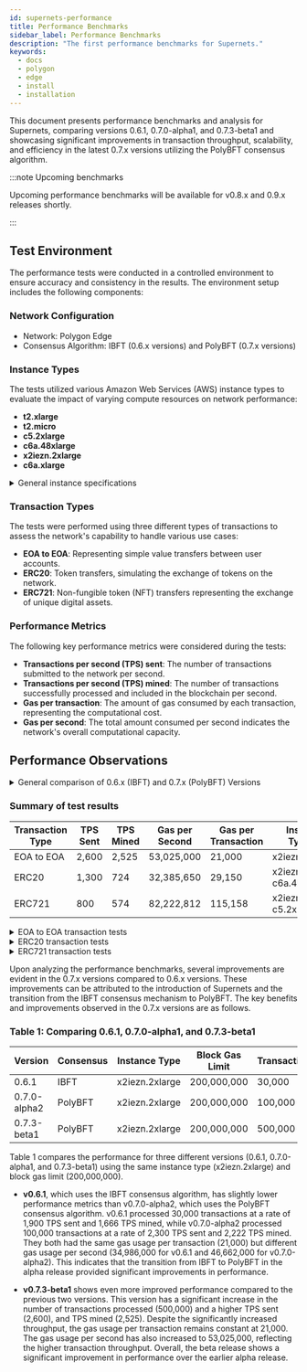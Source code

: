 ```yaml
---
id: supernets-performance
title: Performance Benchmarks
sidebar_label: Performance Benchmarks
description: "The first performance benchmarks for Supernets."
keywords:
  - docs
  - polygon
  - edge
  - install
  - installation
---
```


This document presents performance benchmarks and analysis for Supernets, comparing versions 0.6.1, 0.7.0-alpha1, and 0.7.3-beta1 and showcasing significant improvements in transaction throughput, scalability, and efficiency in the latest 0.7.x versions utilizing the PolyBFT consensus algorithm.

:::note Upcoming benchmarks

Upcoming performance benchmarks will be available for v0.8.x and 0.9.x releases shortly.

:::

## Test Environment

The performance tests were conducted in a controlled environment to ensure accuracy and consistency in the results. The environment setup includes the following components:

### Network Configuration

- Network: Polygon Edge
- Consensus Algorithm: IBFT (0.6.x versions) and PolyBFT (0.7.x versions)

### Instance Types

The tests utilized various Amazon Web Services (AWS) instance types to evaluate the impact of varying compute resources on network performance:

- **t2.xlarge**
- **t2.micro**
- **c5.2xlarge**
- **c6a.48xlarge**
- **x2iezn.2xlarge**
- **c6a.xlarge**

<details>
<summary>General instance specifications</summary>

- **t2.xlarge**
  - vCPU: 4
  - Memory: 16 GiB
  - Network Performance: Up to 5 Gigabit
  - EBS-Optimized: Up to 2,750 Mbps
- **t2.micro**
  - vCPU: 1
  - Memory: 1 GiB
  - Network Performance: Low to Moderate
  - EBS-Optimized: Not available
- **c5.2xlarge**
  - vCPU: 8
  - Memory: 16 GiB
  - Network Performance: Up to 10 Gigabit
  - EBS-Optimized: Up to 3,500 Mbps
- **c6a.48xlarge**
  - vCPU: 192
  - Memory: 768 GiB
  - Network Performance: 50 Gigabit
  - EBS-Optimized: 14,000 Mbps
- **x2iezn.2xlarge**
  - vCPU: 8
  - Memory: 64 GiB
  - Network Performance: Up to 25 Gigabit
  - EBS-Optimized: Up to 3,500 Mbps
- **c6a.xlarge**
  - vCPU: 4
  - Memory: 16 GiB
  - Network Performance: Up to 10 Gigabit
  - EBS-Optimized: Up to 4,750 Mbps

</details>

### Transaction Types

The tests were performed using three different types of transactions to assess the network's capability to handle various use cases:

- **EOA to EOA**: Representing simple value transfers between user accounts.
- **ERC20**: Token transfers, simulating the exchange of tokens on the network.
- **ERC721**: Non-fungible token (NFT) transfers representing the exchange of unique digital assets.

### Performance Metrics

The following key performance metrics were considered during the tests:

- **Transactions per second (TPS) sent**: The number of transactions submitted to the network per second.
- **Transactions per second (TPS) mined**: The number of transactions successfully processed and included in the blockchain per second.
- **Gas per transaction**: The amount of gas consumed by each transaction, representing the computational cost.
- **Gas per second**: The total amount consumed per second indicates the network's overall computational capacity.

## Performance Observations

<details>
<summary> General comparison of 0.6.x (IBFT) and 0.7.x (PolyBFT) Versions </summary>

- **Higher Transactions Per Second (TPS)**: The 0.7.x versions consistently demonstrate higher TPS rates, both sent and mined, than the 0.6.x versions. This improvement indicates that the newer versions can process more transactions in a shorter period.

- **Enhanced Scalability**: The 0.7.x versions significantly increase the block gas limit, suggesting that the network can handle more complex transactions and support larger smart contracts. This increased gas limit contributes to the overall scalability of the network

</details>

### Summary of test results

| Transaction Type | TPS Sent | TPS Mined | Gas per Second | Gas per Transaction | Instance Type(s) |
|------------------|----------|-----------|----------------|---------------------|------------------|
| EOA to EOA        | 2,600    | 2,525     | 53,025,000     | 21,000              | x2iezn.2xlarge    |
| ERC20            | 1,300    | 724       | 32,385,650     | 29,150              | x2iezn.2xlarge, c6a.48xlarge |
| ERC721            | 800      | 574       | 82,222,812     | 115,158             | x2iezn.2xlarge, c5.2xlarge |

<details>
<summary>EOA to EOA transaction tests</summary>

| Version | Validators | Consensus | Instance Type | Block Time | Block Gas Limit | Tool     | Type        | Transactions | TPS Sent | TPS Mined | Gas per tx | Gas per sec |
| ------- | ---------- | --------- | ------------- | ---------- | -------------- | -------- | ----------- | ------------| -------- | --------- | ---------- | ----------- |
| v0.6.1  | 4          | ibft      | x2iezn.2xlarge| 1          | 200,000,000    | polycli  | EOA to EOA | 30,000      | 1,900    | 1,666     | 21,000     | 34,986,000  |
| v0.7.0-alpha1 | 4    | ibft      | x2iezn.2xlarge| 1          | 200,000,000    | polycli  | EOA to EOA | 30,000      | 1,900    | 1,666     | 21,000     | 34,986,000  |
| v0.7.0-alpha1 | 4    | polybft   | x2iezn.2xlarge| 1         | 200,000,000    | polycli  | EOA to EOA | 30,000      | 1,800    | 1,764     | 21,000      | 37,044,000  |
| v0.7.0-alpha1 | 4    | polybft   | c6a.48xlarge  | 1          | 70,778,880     | Loadbot  | EOA to EOA | 30,000      | 1,428    | 491       | 21,000     | 10,311,000  |
| v0.7.0-alpha1 | 4    | polybft   | c6a.48xlarge   | 1          | 200,000,000    | polycli | EOA to EOA | 30,000       | 1,900    | 1,875     | 21,000    | 39,375,000  |
| v0.7.1-alpha2     | 4    | polybft   | x2iezn.2xlarge | 2          | 200,000,000    | polycli | EOA to EOA | 100,000    | 2,300    | 2,222     | 21,000    | 46,662,000    |
| v0.7.3-beta1      | 4    | polybft   | x2iezn.2xlarge | 2          | 200,000,000    | polycli | EOA to EOA | 476,000    | 2,200    | 2,078      | 21,000    | 43,638,000  |
| v0.7.3-beta1      | 4    | polybft   | c6a.xlarge     | 2          | 200,000,000    | polycli | EOA to EOA | 476,000    | 2,200    | 756        | 21,000  | 15,876,000   |
| v0.7.3-beta1      | 4    | polybft   | c6a.xlarge     | 5          | 50,000,000     | polycli | EOA to EOA | 100,000 | 475            | 400          | 21,000              | 8,400,000      |
| v0.7.3-beta1     | 4     | polybft   | x2iezn.2xlarge| 1       | 200,000,000     | polycli | EOA to EOA | 500,000| 2,600        | 2,525       | 21,000      | 53,025,000      |

</details>

<details>
<summary>ERC20 transaction tests</summary>

| Version         | Validators | Consensus | Instance Type  | Block Time | Block Gas Limit | Tool    | Type  | Transactions | TPS Sent | TPS Mined | Gas per tx | Gas per sec |
| ---------------| ----------| --------- | -------------- | --------- | -------------- | ------- | ------| ------------ | -------- | --------- | ---------- | ----------- |
| v0.6.1          | 4         | ibft      | x2iezn.2xlarge | 714       | 80,000,000    | polycli | ERC20 | 50,000      | 700      | 0.12      | 28,258     | 20,176,212  |
| v0.7.0-alpha1   | 4         | ibft      | x2iezn.2xlarge | 704       | 50,000,000    | polycli | ERC20 | 50,000      | 700      | 0.12      | 28,258     | 19,893,632  |
| v0.7.0-alpha1   | 4         | polybft   | x2iezn.2xlarge | 704       | 50,000,000    | polycli | ERC20 | 50,000      | 700      | 0.12      | 28,258     | 19,893,632  |
| v0.7.0-alpha1   | 4         | polybft   | c6a.48xlarge   | 602       | 47,185,920    | Loadbot | ERC20 | 50,000      | 1,111    | 0.14      | 29,150     | 17,548,300  |
| v0.7.0-alpha1   | 4         | polybft   | c6a.48xlarge   | 684       | 200,000,000   | polycli | ERC20 | 50,000      | 700      | 0.07      | 28,258     | 19,328,472  |
| e6f620fd        | 4         | polybft   | x2iezn.2xlarge | 697       | 200,000,000   | polycli | ERC20 | 50,000      | 1,300    | 0.19      | 28,258     | 19,695,826  |
| v0.7.1-alpha2 | 4 | polybft | x2iezn.2xlarge | 667 | 200,000,000 | polycli | ERC20 | 50,000 | 650 | 0.23 | 28,240 | 18,836,080 |
| v0.7.3-beta1 | 4 | polybft | x2iezn.2xlarge | 549 | 200,000,000 | polycli | ERC20 | 50,000 | 600 | 0.21 | 23,446 | 12,871,854 |
| v0.7.3-beta1 | 4 | polybft | c6a.xlarge | 285 | 200,000,000 | polycli | ERC20 | 50,000 | 600 | 0.18 | 23,446 | 6,682,110 |
| v0.7.3-beta1 | 4 | polybft | c6a.xlarge | 194 | 50,000,000 | polycli | ERC20 | 50,000 | 425 | 0.16 | 23,446 | 4,548,524 |
| v0.7.3-beta1 | 4 | polybft | x2iezn.2xlarge | 724 | 45,000,000 | polycli | ERC20 | 100,000 | 750 | 0.27 | 28,317 | 20,501,508 |

</details>

<details>
<summary>ERC721 transaction tests</summary>

| Version | Validators | Consensus | Instance Type | Block Time | Block Gas Limit | Tool     | Type        | Transactions | TPS Sent | TPS Mined | Gas per tx | Gas per sec |
| ------- | ---------- | --------- | ------------- | ---------- | -------------- | -------- | ----------- | ------------| -------- | --------- | ---------- | ----------- |
| v0.6.1   | 4          | ibft    | x2iezn.2xlarge | 697        | 100,000,000   | polycli | ERC721 | 30,000      | 700      | 0.2       | 48,113     | 16,746,449  |
| v0.7.0-alpha1 | 4     | ibft    | x2iezn.2xlarge | 697        | 100,000,000   | polycli | ERC721 | 30,000      | 700      | 0.2       | 48,113     | 16,746,449  |
| v0.7.0-alpha1 | 4     | polybft | x2iezn.2xlarge | 681        | 100,000,000   | polycli | ERC721 | 30,000      | 700      | 0.2       | 48,113     | 16,387,603  |
| v0.7.0-alpha1 | 4     | polybft | c6a.48xlarge   | 428        | 94,371,840    | Loadbot | ERC721 | 30,000      | 714      | 0.07      | 115,158    | 4,947,703   |
| v0.7.0-alpha1 | 4     | polybft | c6a.48xlarge   | 526        | 200,000,000   | polycli | ERC721 | 30,000      | 700      | 0.14      | 48,113     | 23,652,693  |
| v0.7.1-alpha2 | 4     | polybft | x2iezn.2xlarge | 675        | 200,000,000   | polycli | ERC721 | 50,000      | 750      | 0.15      | 48,000     | 36,000,000  |
| v0.7.3-beta1   | 4          | polybft   | x2iezn.2xlarge | 471        | 200,000,000     | polycli | ERC721| 50,000      | 600      | 0.13      | 50,105     | 23,599,455  |
| v0.7.3-beta1   | 4          | polybft   | c6a.xlarge     | 257        | 200,000,000     | polycli | ERC721| 50,000      | 600      | 0.23      | 50,105     | 12,876,985  |
| v0.7.3-beta1   | 4          | polybft   | c6a.xlarge     | 145        | 50,000,000      | polycli | ERC721| 50,000      | 200      | 0.03      | 50,105     | 3,878,377   |
| v0.7.3-beta1   | 4          | polybft   | x2iezn.2xlarge | 531        | 45,000,000      | polycli | ERC721| 100,000     | 650      | 1.22      | 50,105     | 26,605,755  |

</details>

Upon analyzing the performance benchmarks, several improvements are evident in the 0.7.x versions compared to 0.6.x versions. These improvements can be attributed to the introduction of Supernets and the transition from the IBFT consensus mechanism to PolyBFT. The key benefits and improvements observed in the 0.7.x versions are as follows.

### Table 1: Comparing 0.6.1, 0.7.0-alpha1, and 0.7.3-beta1

| Version       | Consensus | Instance Type  | Block Gas Limit | Transactions | TPS Sent | TPS Mined | Gas per tx | Gas per sec |
|---------------|-----------|----------------|-----------------|--------------|----------|-----------|------------|-------------|
| 0.6.1         | IBFT      | x2iezn.2xlarge | 200,000,000     | 30,000       | 1,900    | 1,666     | 21,000     | 34,986,000  |
| 0.7.0-alpha2  | PolyBFT   | x2iezn.2xlarge | 200,000,000     | 100,000      | 2,300    | 2,222     | 21,000     | 46,662,000  |
| 0.7.3-beta1   | PolyBFT   | x2iezn.2xlarge | 200,000,000     | 500,000      | 2,600    | 2,525     | 21,000     | 53,025,000  |

Table 1 compares the performance for three different versions (0.6.1, 0.7.0-alpha1, and 0.7.3-beta1) using the same instance type (x2iezn.2xlarge) and block gas limit (200,000,000).

- **v0.6.1**, which uses the IBFT consensus algorithm, has slightly lower performance metrics than v0.7.0-alpha2, which uses the PolyBFT consensus algorithm. v0.6.1 processed 30,000 transactions at a rate of 1,900 TPS sent and 1,666 TPS mined, while v0.7.0-alpha2 processed 100,000 transactions at a rate of 2,300 TPS sent and 2,222 TPS mined. They both had the same gas usage per transaction (21,000) but different gas usage per second (34,986,000 for v0.6.1 and 46,662,000 for v0.7.0-alpha2). This indicates that the transition from IBFT to PolyBFT in the alpha release provided significant improvements in performance.

- **v0.7.3-beta1** shows even more improved performance compared to the previous two versions. This version has a significant increase in the number of transactions processed (500,000) and a higher TPS sent (2,600), and TPS mined (2,525). Despite the significantly increased throughput, the gas usage per transaction remains constant at 21,000. The gas usage per second has also increased to 53,025,000, reflecting the higher transaction throughput. Overall, the beta release shows a significant improvement in performance over the earlier alpha release.
